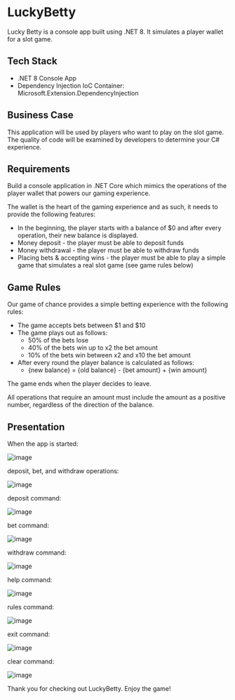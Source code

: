 # LuckyBetty
Lucky Betty is a console app built using .NET 8. It simulates a player wallet for a slot game.

## Tech Stack

- .NET 8 Console App
- Dependency Injection IoC Container: Microsoft.Extension.DependencyInjection

## Business Case

This application will be used by players who want to play on the slot game. The quality of code will be examined by developers to determine your C# experience.

## Requirements

Build a console application in .NET Core which mimics the operations of the player wallet that powers our gaming experience.

The wallet is the heart of the gaming experience and as such, it needs to provide the following features:

- In the beginning, the player starts with a balance of $0 and after every operation, their new balance is displayed.
- Money deposit - the player must be able to deposit funds
- Money withdrawal - the player must be able to withdraw funds
- Placing bets & accepting wins - the player must be able to play a simple game that simulates a real slot game (see game rules below)

## Game Rules

Our game of chance provides a simple betting experience with the following rules:

- The game accepts bets between $1 and $10
- The game plays out as follows:
    - 50% of the bets lose
    - 40% of the bets win up to x2 the bet amount 
    - 10% of the bets win between x2 and x10 the bet amount
- After every round the player balance is calculated as follows:
    - {new balance} = {old balance} - {bet amount} + {win amount}

The game ends when the player decides to leave.

All operations that require an amount must include the amount as a positive number, regardless of the direction of the balance.

## Presentation

When the app is started:

![image](https://github.com/mimski/Csharp/assets/44443424/df0c20fa-990a-4234-89eb-942aa3dac732)

deposit, bet, and withdraw operations:

![image](https://github.com/mimski/Csharp/assets/44443424/e5b48014-cb67-4495-af4b-c17a051ae279)

deposit command:

![image](https://github.com/mimski/Csharp/assets/44443424/63f51011-165c-4114-a4c9-de3b22e1b3b9)

bet command: 

![image](https://github.com/mimski/Csharp/assets/44443424/c427f761-f56b-4f55-9748-8d852bce8f48)

withdraw command:

![image](https://github.com/mimski/Csharp/assets/44443424/5aa82600-18b6-42f2-958d-a9dc5452a749)

help command:

![image](https://github.com/mimski/Csharp/assets/44443424/7f1f07d8-1ddb-47fb-9d3e-65e3c5ee6e3a)

rules command:

![image](https://github.com/mimski/Csharp/assets/44443424/a5f21bde-9e5b-428f-ac29-0bf4332ee216)

exit command:

![image](https://github.com/mimski/LuckyBetty/assets/44443424/d754216b-a841-4d37-a6d6-f1c3da5be045)

clear command:

![image](https://github.com/mimski/LuckyBetty/assets/44443424/db3478d6-1c20-4594-8d6a-2b02f02cfa64)


Thank you for checking out LuckyBetty. Enjoy the game!
